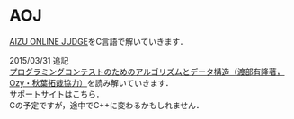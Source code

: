 # AOJ

[AIZU ONLINE JUDGE][0]をC言語で解いていきます．


2015/03/31 追記  
[プログラミングコンテストのためのアルゴリズムとデータ構造（渡部有隆著，Ozy・秋葉拓哉協力）][1]を読み解いていきます．  
[サポートサイト][2]はこちら．  
Cの予定ですが，途中でC++に変わるかもしれません．


[0]: http://judge.u-aizu.ac.jp/onlinejudge/index.jsp "AIZU ONLINE JUDGE"
[1]: https://book.mynavi.jp/ec/products/detail/id=35408 "プログラミングコンテストのためのアルゴリズムとデータ構造（渡部有隆著，Ozy・秋葉拓哉協力）"
[2]: https://book.mynavi.jp/support/pc/5295/ "サポートサイト"
